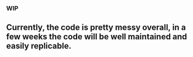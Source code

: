 ### WIP 
## Currently, the code is pretty messy overall, in a few weeks the code will be well maintained and easily replicable.
